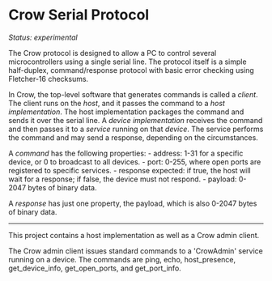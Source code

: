 # Crow Serial Protocol

*Status: experimental*

The Crow protocol is designed to allow a PC to control several microcontrollers using a single
serial line. The protocol itself is a simple half-duplex, command/response protocol with basic
error checking using Fletcher-16 checksums.

In Crow, the top-level software that generates commands is called a *client*. The client runs on the *host*, and
it passes the command to a *host implementation*. The host implementation packages the command
and sends it over the serial line. A *device implementation* receives the command and then passes
it to a *service* running on that *device*. The service performs the command and may send a response,
depending on the circumstances.

A *command* has the following properties:
    - address: 1-31 for a specific device, or 0 to broadcast to all devices.
    - port: 0-255, where open ports are registered to specific services.
    - response expected: if true, the host will wait for a response; if false, the device must not respond.
    - payload: 0-2047 bytes of binary data.

A *response* has just one property, the payload, which is also 0-2047 bytes of binary data.

----

This project contains a host implementation as well as a Crow admin client.

The Crow admin client issues standard commands to a 'CrowAdmin' service running on a
device. The commands are ping, echo, host_presence, get_device_info, get_open_ports, and get_port_info.

